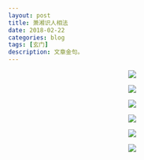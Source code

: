 ```yaml
---
layout: post
title: 萧湘识人相法
date: 2018-02-22
categories: blog
tags: [玄门]
description: 文章金句。
---
```



<center>
    <p><img src="http://wx4.sinaimg.cn/mw690/005IPc5ngy1fopgi00d7wj30ij3lc1kx.jpg" align="center"></p>
    <p><img src="http://wx2.sinaimg.cn/mw690/005IPc5ngy1fopgi1wlkjj30in3k2tze.jpg" align="center"></p>
    <p><img src="http://wx1.sinaimg.cn/mw690/005IPc5ngy1fopgl4r8s7j30if2v7b20.jpg" align="center"></p>
    <p><img src="http://wx2.sinaimg.cn/mw690/005IPc5ngy1fopgl9868bj30if3av4qp.jpg" align="center"></p>
    <p><img src="http://wx1.sinaimg.cn/mw690/005IPc5ngy1fopglcoyi6j30ih2574j2.jpg" align="center"></p>
    <p><img src="http://wx1.sinaimg.cn/mw690/005IPc5ngy1fopgym1omcj30kh0uf12x.jpg" align="center"></p>
</center>

